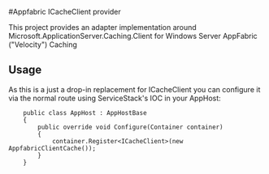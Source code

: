 ﻿#Appfabric ICacheClient provider

This project provides an adapter implementation around Microsoft.ApplicationServer.Caching.Client for Windows Server AppFabric ("Velocity") Caching

## Usage

As this is a just a drop-in replacement for ICacheClient you can configure it via the normal route using ServiceStack's IOC in your AppHost:

		public class AppHost : AppHostBase
		{
			public override void Configure(Container container)
			{
				container.Register<ICacheClient>(new AppfabricClientCache());
			}
		}
